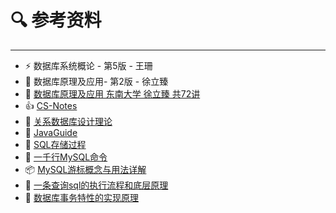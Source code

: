 # 🔍 参考资料

---



- ⚡ 数据库系统概论 - 第5版 - 王珊
- 💄 数据库原理及应用- 第2版 - 徐立臻
-  🏫 [数据库原理及应用 东南大学 徐立臻 共72讲](https://www.bilibili.com/video/BV1ux411G7Bs?from=search&seid=3745804853448734786)
-  👍 [CS-Notes](https://github.com/CyC2018/CS-Notes/blob/master/notes/)
-  📜 [关系数据库设计理论](https://blog.csdn.net/calcular/article/details/79332453)
-  🦊 [JavaGuide](https://gitee.com/SnailClimb/JavaGuide/blob/master/docs/database/MySQL.md)
-  🎉 [SQL存储过程](https://www.jianshu.com/p/77c888044efd)
-  🐳 [一千行MySQL命令](https://shockerli.net/post/1000-line-mysql-note/)
- 📦 [MySQL游标概念与用法详解](https://www.jb51.net/article/164679.htm)
- 🚐 [一条查询sql的执行流程和底层原理](https://www.cnblogs.com/jindp/p/10744707.html)
- 🍨 [数据库事务特性的实现原理](https://www.jianshu.com/p/f3de03854a68)